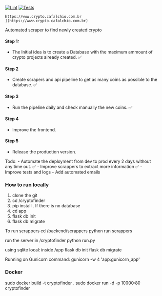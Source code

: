 [![Lint](https://github.com/cafalchio/cryptofinder/actions/workflows/lint.yaml/badge.svg)](https://github.com/cafalchio/cryptofinder/actions/workflows/lint.yaml)
[![Tests](https://github.com/cafalchio/cryptofinder/actions/workflows/tests.yaml/badge.svg)](https://github.com/cafalchio/cryptofinder/actions/workflows/tests.yaml)


    https://www.crypto.cafalchio.com.br
    ](https://www.crypto.cafalchio.com.br)

Automated scraper to find newly created crypto

#### Step 1:
* The Initial idea is to create a Database with the maximum ammount of crypto projects already created. ✅ 

#### Step 2
*  Create scrapers and api pipeline to get as many coins as possible to the database. ✅ 
  
#### Step 3
* Run the pipeline daily and check manually the new coins. ✅ 

#### Step 4
* Improve the frontend.

#### Step 5
* Release the production version.
  
Todo:
    - Automate the deployment from dev to prod every 2 days without any time out. ✅ 
    - Improve scrappers to extract more information ✅ 
    - Improve tests and logs 
    - Add automated emails 


### How to run locally

1. clone the git
2. cd /cryptofinder
3. pip install .
If there is no database
4. cd app
5. flask db init
6. flask db migrate
 
 To run scrappers
 cd /backend/scrappers
 python run scrappers

 run the server
 in /cryptofinder
 python run.py


using sqlite local:
inside /app 
    flask db init
    flask db migrate

Running on Gunicorn command:
gunicorn -w 4 'app:gunicorn_app'


### Docker

sudo docker build -t cryptofinder .
sudo docker run -d -p 10000:80 cryptofinder
